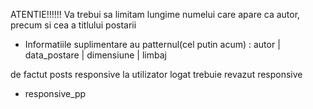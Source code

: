 

ATENTIE!!!!!! 
Va trebui sa limitam lungime numelui care apare ca autor, precum si cea a titlului postarii
+ Informatiile suplimentare au patternul(cel putin acum) : autor | data_postare | dimensiune | limbaj

de factut posts responsive
la utilizator logat trebuie revazut responsive
+ responsive_pp